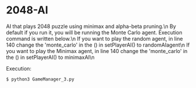 # 2048-AI
AI that plays 2048 puzzle using minimax and alpha-beta pruning.\n
By default if you run it, you will be running the Monte Carlo agent. Execution command is written below.\n
If you want to play the random agent, in line 140 change the 'monte_carlo' in the () in setPlayerAI() to randomAIagent\n
If you want to play the Minimax agent, in line 140 change the 'monte_carlo' in the () in setPlayerAI() to minimaxAI\n

Execution:
```bash
$ python3 GameManager_3.py
```
